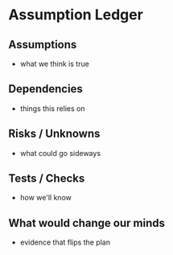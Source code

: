 # Assumption Ledger

## Assumptions
- what we think is true

## Dependencies
- things this relies on

## Risks / Unknowns
- what could go sideways

## Tests / Checks
- how we'll know

## What would change our minds
- evidence that flips the plan

